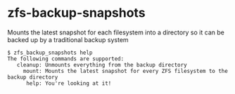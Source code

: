 zfs-backup-snapshots
====================

Mounts the latest snapshot for each filesystem into a directory so it can be backed up by a traditional backup system

```
$ zfs_backup_snapshots help
The following commands are supported:
   cleanup: Unmounts everything from the backup directory
     mount: Mounts the latest snapshot for every ZFS filesystem to the backup directory
      help: You're looking at it!
```
